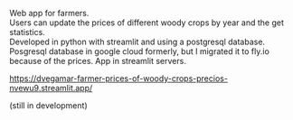 Web app for farmers.  
Users can update the prices of different woody crops by year and the get statistics.  
Developed in python with streamlit and using a postgresql database.  
Posgresql database in google cloud formerly, but I migrated it to fly.io because of the prices.
App in streamlit servers.

https://dvegamar-farmer-prices-of-woody-crops-precios-nvewu9.streamlit.app/


(still in development)